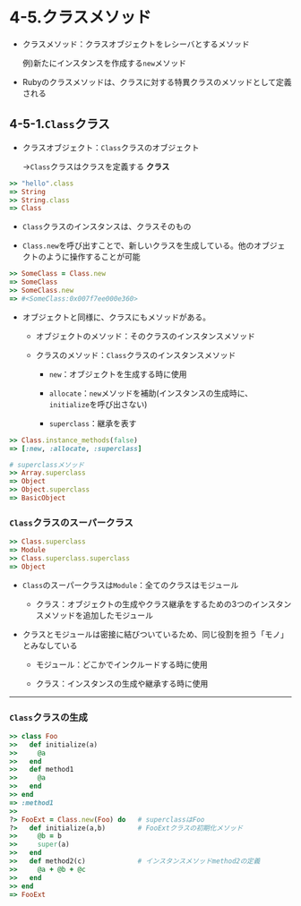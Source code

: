 # 4-5.クラスメソッド

* クラスメソッド：クラスオブジェクトをレシーバとするメソッド

  例)新たにインスタンスを作成する`new`メソッド

* Rubyのクラスメソッドは、クラスに対する特異クラスのメソッドとして定義される

## 4-5-1.`Class`クラス

* クラスオブジェクト：`Class`クラスのオブジェクト

  →`Class`クラスはクラスを定義する **クラス**

```ruby
>> "hello".class
=> String
>> String.class
=> Class
```

* `Class`クラスのインスタンスは、クラスそのもの

* `Class.new`を呼び出すことで、新しいクラスを生成している。他のオブジェクトのように操作することが可能

```ruby
>> SomeClass = Class.new
=> SomeClass
>> SomeClass.new
=> #<SomeClass:0x007f7ee000e360>
```

* オブジェクトと同様に、クラスにもメソッドがある。

  * オブジェクトのメソッド：そのクラスのインスタンスメソッド

  * クラスのメソッド：`Class`クラスのインスタンスメソッド

    * `new`：オブジェクトを生成する時に使用

    * `allocate`：`new`メソッドを補助(インスタンスの生成時に、`initialize`を呼び出さない)

    * `superclass`：継承を表す

```ruby
>> Class.instance_methods(false)
=> [:new, :allocate, :superclass]

# superclassメソッド
>> Array.superclass
=> Object
>> Object.superclass
=> BasicObject
```

### `Class`クラスのスーパークラス

```ruby
>> Class.superclass
=> Module
>> Class.superclass.superclass
=> Object
```

* `Class`のスーパークラスは`Module`：全てのクラスはモジュール

  * クラス：オブジェクトの生成やクラス継承をするための3つのインスタンスメソッドを追加したモジュール

* クラスとモジュールは密接に結びついているため、同じ役割を担う「モノ」とみなしている

  * モジュール：どこかでインクルードする時に使用

  * クラス：インスタンスの生成や継承する時に使用

***

### `Class`クラスの生成

```ruby
>> class Foo
>>   def initialize(a)
>>     @a
>>   end
>>   def method1
>>     @a
>>   end
>> end
=> :method1
>>
?> FooExt = Class.new(Foo) do   # superclassはFoo
?>   def initialize(a,b)        # FooExtクラスの初期化メソッド
>>     @b = b
>>     super(a)
>>   end
>>   def method2(c)             # インスタンスメソッドmethod2の定義
>>     @a + @b + @c
>>   end
>> end
=> FooExt
```
